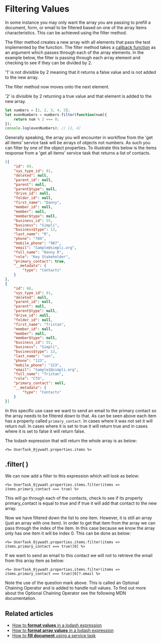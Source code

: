 # Filtering Values

In some instance you may only want the array you are passing to prefill a document, form, or email to be filtered based on one of the array items characteristics. This can be achieved using the filter method.

The filter method creates a new array with all elements that pass the test implemented by the function. The filter method takes a [callback function](https://developer.mozilla.org/en-US/docs/Glossary/Callback_function) as an argument which passes through each of the array elements. In the example below, the filter is passing through each array element and checking to see if they can be divided by 2.

'1' is not divisible by 2 meaning that it returns a false value and is not added to the new array.

The filter method now moves onto the next element.

'2' is divisible by 2 returning a true value and that element is added to the new array.

```js
let numbers = [1, 2, 3, 4, 5];
let evenNumbers = numbers.filter(function(num){
    return num % 2 === 0;
});
console.log(evenNumbers); // [2, 4]
```

Generally speaking, the array you will encounter in workflow from the 'get all items' service task will be arrays of objects not numbers. As such you can filter by one of the object properties. To illustrate this below is the items response from a 'get all items' service task that returns a list of contacts.

```json
[{
    "id": 69,
    "sys_type_id": 81,
    "deleted": null,
    "parent_id": null,
    "parent": null,
    "parent$type": null,
    "drive_id": null,
    "folder_id": null,
    "first_name": "Danny",
    "member_id": null,
    "member": null,
    "member$type": null,
    "business_id": 55,
    "business": "Simpli",
    "business$type": 13,
    "last_name": "R",
    "phone": "789",
    "mobile_phone": "987",
    "email": "Sample@simpli.org",
    "full_name": "Danny R",
    "role": "Key Stakeholder",
    "primary_contact": true,
    "__metadata": {
        "type": "Contacts"
    }
},
{
    "id": 68,
    "sys_type_id": 81,
    "deleted": null,
    "parent_id": null,
    "parent": null,
    "parent$type": null,
    "drive_id": null,
    "folder_id": null,
    "first_name": "Tristan",
    "member_id": null,
    "member": null,
    "member$type": null,
    "business_id": 55,
    "business": "Simpli",
    "business$type": 13,
    "last_name": "van",
    "phone": "123",
    "mobile_phone": "123",
    "email": "Sample2@simpli.org",
    "full_name": "Tristan",
    "role": "CTO",
    "primary_contact": null,
    "__metadata": {
        "type": "Contacts"
    }
}]
```

In this specific use case we want to send an email to the primary contact so the array needs to be filtered down to that. As can be seen above each item has a property called `primary_contact`. In cases where it was not set it will return null. In cases where it is set to true it will return true and in cases where it is set to false it will return false.

The lodash expression that will return the whole array is as below:

`<%= UserTask_0jywadt.properties.items %>`

## .filter( )

We can now add a filter to this expression which will look as below:

`<%= UserTask_0jywadt.properties.items.filter(items => items.primary_contact === true) %>`

This will go through each of the contacts, check to see if its property primary\_contact is equal to true and if true it will add that contact to the new array.

Now we have filtered down the list to one item. However, it is still an array (just an array with one item). In order to get that item from the array we can pass through the index of the item. In this case because we know the array only has one item it will be index 0. This can be done as below:

`<%= UserTask_0jywadt.properties.items.filter(items => items.primary_contact === true)[0] %>`

If we want to send an email to this contact we will not to retrieve the email from this array item as below:

`<%= UserTask_0jywadt.properties.items.filter(items => items.primary_contact === true)[0]?.email %>`

Note the use of the question mark above. This is called an Optional Chaining Operator and is added to handle null values. To find out more about the Optional Chaining Operator see the following MDN documentation.

## Related articles

- [How to **format values** in a lodash expression](</docs/Rapid/Keyper%20Manual/Workflow/Lodash/formatting-values-with-lodash/>)
- [How to **format array values** in a lodash expression](</docs/Rapid/Keyper%20Manual/Workflow/Lodash/formatting-arrays-with-lodash/>)
- [How to **fill document** using a service task](</docs/Rapid/Keyper%20Manual/Workflow/element-types/tasks/service-task/fill-document/>)